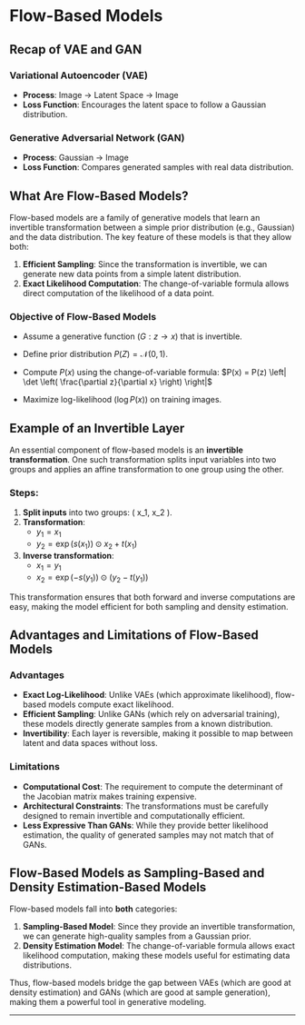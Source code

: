 # Flow-Based Models

## Recap of VAE and GAN

### Variational Autoencoder (VAE)
- **Process**: Image → Latent Space → Image
- **Loss Function**: Encourages the latent space to follow a Gaussian distribution.

### Generative Adversarial Network (GAN)
- **Process**: Gaussian → Image
- **Loss Function**: Compares generated samples with real data distribution.

## What Are Flow-Based Models?

Flow-based models are a family of generative models that learn an invertible transformation between a simple prior distribution (e.g., Gaussian) and the data distribution. The key feature of these models is that they allow both:
1. **Efficient Sampling**: Since the transformation is invertible, we can generate new data points from a simple latent distribution.
2. **Exact Likelihood Computation**: The change-of-variable formula allows direct computation of the likelihood of a data point.

### Objective of Flow-Based Models
- Assume a generative function $(G: z \rightarrow x)$ that is invertible.
- Define prior distribution $P(Z) = \mathcal{N}(0,1)$.
- Compute $P(x)$ using the change-of-variable formula:
$P(x) = P(z) \left| \det \left( \frac{\partial z}{\partial x} \right) \right|$

- Maximize log-likelihood $(\log P(x))$ on training images.

## Example of an Invertible Layer
An essential component of flow-based models is an **invertible transformation**. One such transformation splits input variables into two groups and applies an affine transformation to one group using the other.

### Steps:
1. **Split inputs** into two groups: \( x_1, x_2 \).
2. **Transformation**:
   - $y_1 = x_1$
   - $y_2 = \exp(s(x_1)) \odot x_2 + t(x_1)$
3. **Inverse transformation**:
   - $x_1 = y_1$
   - $x_2 = \exp(-s(y_1)) \odot (y_2 - t(y_1))$

This transformation ensures that both forward and inverse computations are easy, making the model efficient for both sampling and density estimation.

## Advantages and Limitations of Flow-Based Models

### **Advantages**
- **Exact Log-Likelihood**: Unlike VAEs (which approximate likelihood), flow-based models compute exact likelihood.
- **Efficient Sampling**: Unlike GANs (which rely on adversarial training), these models directly generate samples from a known distribution.
- **Invertibility**: Each layer is reversible, making it possible to map between latent and data spaces without loss.

### **Limitations**
- **Computational Cost**: The requirement to compute the determinant of the Jacobian matrix makes training expensive.
- **Architectural Constraints**: The transformations must be carefully designed to remain invertible and computationally efficient.
- **Less Expressive Than GANs**: While they provide better likelihood estimation, the quality of generated samples may not match that of GANs.

## Flow-Based Models as Sampling-Based and Density Estimation-Based Models

Flow-based models fall into **both** categories:
1. **Sampling-Based Model**: Since they provide an invertible transformation, we can generate high-quality samples from a Gaussian prior.
2. **Density Estimation Model**: The change-of-variable formula allows exact likelihood computation, making these models useful for estimating data distributions.

Thus, flow-based models bridge the gap between VAEs (which are good at density estimation) and GANs (which are good at sample generation), making them a powerful tool in generative modeling.

---
